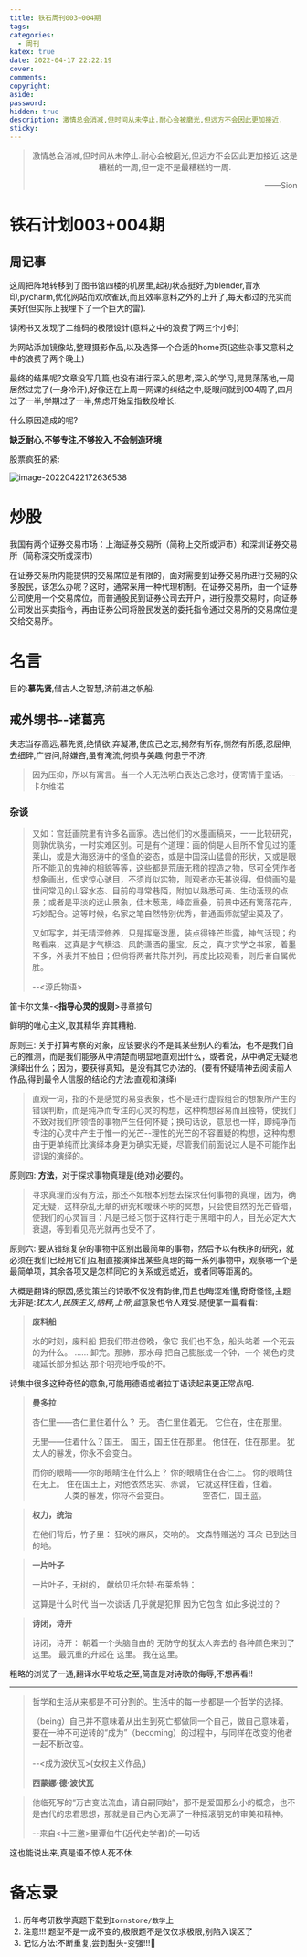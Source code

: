 ```yaml
---
title: 铁石周刊003~004期
tags:
categories:
  - 周刊
katex: true
date: 2022-04-17 22:22:19
cover:
comments:
copyright:
aside:
password:
hidden: true
description: 激情总会消减,但时间从未停止.耐心会被磨光,但远方不会因此更加接近.
sticky:
---
```


> <center>激情总会消减,但时间从未停止.耐心会被磨光,但远方不会因此更加接近.这是糟糕的一周,但一定不是最糟糕的一周.</center>
> <p align="right">——Sion</p>

# 铁石计划003+004期

## 周记事

这周把阵地转移到了图书馆四楼的机房里,起初状态挺好,为blender,盲水印,pycharm,优化网站而欢欣雀跃,而且效率意料之外的上升了,每天都过的充实而美好(但实际上我埋下了一个巨大的雷).

读闲书又发现了二维码的极限设计(意料之中的浪费了两三个小时)

为网站添加镜像站,整理摄影作品,以及选择一个合适的home页(这些杂事又意料之中的浪费了两个晚上)

最终的结果呢?文章没写几篇,也没有进行深入的思考,深入的学习,晃晃荡荡地,一周居然过完了(一身冷汗),好像还在上周一网课的纠结之中,眨眼间就到004周了,四月过了一半,学期过了一半,焦虑开始呈指数般增长.

什么原因造成的呢?

**缺乏耐心,不够专注,不够投入,不会制造环境**

股票疯狂的紧:

![image-20220422172636538](../../../../images/image-20220422172636538.png)

# 炒股

我国有两个证券交易市场：上海证券交易所（简称上交所或沪市）和深圳证券交易所（简称深交所或深市）

在证券交易所内能提供的交易席位是有限的，面对需要到证券交易所进行交易的众多股民，该怎么办呢？这时，通常采用一种代理机制。在证券交易所，由一个证券公司使用一个交易席位，而普通股民到证券公司去开户，进行股票交易时，向证券公司发出买卖指令，再由证券公司将股民发送的委托指令通过交易所的交易席位提交给交易所。



# 名言

目的:**慕先贤**,借古人之智慧,济前进之帆船.

## 戒外甥书--诸葛亮

​	夫志当存高远,慕先贤,绝情欲,弃凝滞,使庶己之志,揭然有所存,恻然有所感,忍屈伸,去细碎,广咨问,除嫌吝,虽有淹流,何损与美趣,何患于不济,

> 因为压抑，所以有寓言。当一个人无法明白表达己念时，便寄情于童话。--卡尔维诺

### 杂谈

> 又如：宫廷画院里有许多名画家。选出他们的水墨画稿来，一一比较研究，则孰优孰劣，一时实难区别。可是有个道理：画的倘是人目所不曾见过的蓬莱山，或是大海怒涛中的怪鱼的姿态，或是中国深山猛兽的形状，又或是眼所不能见的鬼神的相貌等等，这些都是荒唐无稽的捏造之物，尽可全凭作者想象画出，但求惊心骇目，不须肖似实物，则观者亦无甚说得。但倘画的是世间常见的山容水态、目前的寻常巷陌，附加以熟悉可亲、生动活现的点景；或者是平淡的远山景象，佳木葱茏，峰峦重叠，前景中还有篱落花卉，巧妙配合。这等时候，名家之笔自然特别优秀，普通画师就望尘莫及了。
>
> 又如写字，并无精深修养，只是挥毫泼墨，装点得锋芒毕露，神气活现；约略看来，这真是才气横溢、风韵潇洒的墨宝。反之，真才实学之书家，着墨不多，外表并不触目；但倘将两者共陈并列，再度比较观看，则后者自属优胜。
>
> --<源氏物语>

笛卡尔文集-<**指导心灵的规则**>寻章摘句

鲜明的唯心主义,取其精华,弃其糟粕.

原则三: 关于打算考察的对象，应该要求的不是其某些别人的看法，也不是我们自己的推测，而是我们能够从中清楚而明显地直观出什么，或者说，从中确定无疑地演绎出什么；因为，要获得真知，是没有其它办法的。(要有怀疑精神去阅读前人作品,得到最令人信服的结论的方法:直观和演绎)

> 直观一词，指的不是感觉的易变表象，也不是进行虚假组合的想象所产生的错误判断，而是纯净而专注的心灵的构想，这种构想容易而且独特，使我们不致对我们所领悟的事物产生任何怀疑；换句话说，意思也一样，即纯净而专注的心灵中产生于惟一的光芒--理性的光芒的不容置疑的构想，这种构想由于更单纯而比演绎本身更为确实无疑，尽管我们前面说过人是不可能作出谬误的演绎的。

原则四: **方法**，对于探求事物真理是(绝对)必要的。

> 寻求真理而没有方法，那还不如根本别想去探求任何事物的真理，因为，确定无疑，这样杂乱无章的研究和暧昧不明的冥想，只会使自然的光芒昏暗，使我们的心灵盲目：凡是已经习惯于这样行走于黑暗中的人，目光必定大大衰退，等到看见亮光就再也受不了。

原则六: 要从错综复杂的事物中区别出最简单的事物，然后予以有秩序的研究，就必须在我们已经用它们互相直接演绎出某些真理的每一系列事物中，观察哪一个是最简单项，其余各项又是怎样同它的关系或远或近，或者同等距离的。

大概是翻译的原因,感觉策兰的诗歌不仅没有韵律,而且也晦涩难懂,奇奇怪怪,主题无非是:*犹太人,民族主义,纳粹,上帝,蓝*意象也令人难受.随便拿一篇看看:

> **废料船**
>
> 水的时刻，废料船
> 把我们带进傍晚，像它
> 我们也不急，船头站着
> 一个死去的为什么。
> ……
> 卸完。那肺，那水母
> 把自己膨胀成一个钟，一个
> 褐色的灵魂延长部分抵达
> 那个明亮地呼吸的不。

诗集中很多这种奇怪的意象,可能用德语或者拉丁语读起来更正常点吧.

> **曼多拉**
>
> 杏仁里——杏仁里住着什么？
> 无。
> 杏仁里住着无。
> 它住在，住在那里。
>
> 无里——住着什么？国王。
> 国王，国王住在那里。
> 他住在，住在那里。
> 					犹太人的鬈发，你永不会变白。
>
> 而你的眼睛——你的眼睛住在什么上？
> 你的眼睛住在杏仁上。
> 你的眼睛住在无上。
> 住在国王上，对他依然忠实、赤诚，
> 它就这样住着，住着。
> 　　　　人类的鬈发，你将不会变白。
> 　　　　空杏仁，国王蓝。

> **权力，统治**
>
> 在他们背后，竹子里：
> 狂吠的麻风，交响的。
> 文森特赠送的
> 耳朵
> 已到达目的地。

> **一片叶子**
>
> 一片叶子，无树的，
> 献给贝托尔特·布莱希特：
>
> 这算是什么时代
> 当一次谈话
> 几乎就是犯罪
> 因为它包含
> 如此多说过的？

> **诗闭，诗开**
>
> 诗闭，诗开：
> 朝着一个头脑自由的
> 无防守的犹太人奔去的
> 各种颜色来到了
> 这里。
> 最沉重的升起在
> 这里。
> 我在这里。

粗略的浏览了一通,翻译水平垃圾之至,简直是对诗歌的侮辱,不想再看!!

----

> 哲学和生活从来都是不可分割的。生活中的每一步都是一个哲学的选择。
>
> （being）自己并不意味着从出生到死亡都做同一个自己，做自己意味着，要在一种不可逆转的“成为”（becoming）的过程中，与同样在改变的他者一起不断改变。
>
> --<成为波伏瓦>(女权主义作品,)
>
> **西蒙娜·德·波伏瓦**

> 他临死写的“万古变法流血，请自嗣同始”，那不是爱国那么小的概念，也不是古代的忠君思想，那就是自己内心充满了一种摇滚朋克的审美和精神。
>
> --来自<十三邀>里谭伯牛(近代史学者)的一句话

这也能说出来,真是语不惊人死不休.

# 备忘录

1. 历年考研数学真题下载到`Iornstone/数学`上
1. 注意!!! 题型不是一成不变的,极限题不是仅仅求极限,别陷入误区了
1. 记忆方法:不断重复,尝到甜头-变强!!!:muscle:



